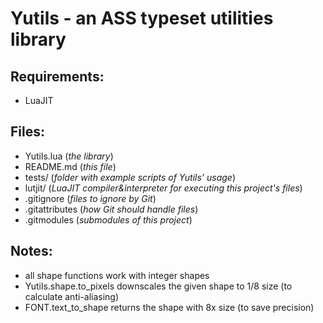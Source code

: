 Yutils - an ASS typeset utilities library
=========================================
Requirements:
-------------
* LuaJIT

Files:
------
* Yutils.lua (*the library*)
* README.md (*this file*)
* tests/ (*folder with example scripts of Yutils' usage*)
* lutjit/ (*LuaJIT compiler&interpreter for executing this project's files*)
* .gitignore (*files to ignore by Git*)
* .gitattributes (*how Git should handle files*)
* .gitmodules (*submodules of this project*)

Notes:
------
* all shape functions work with integer shapes
* Yutils.shape.to_pixels downscales the given shape to 1/8 size (to calculate anti-aliasing)
* FONT.text_to_shape returns the shape with 8x size (to save precision)